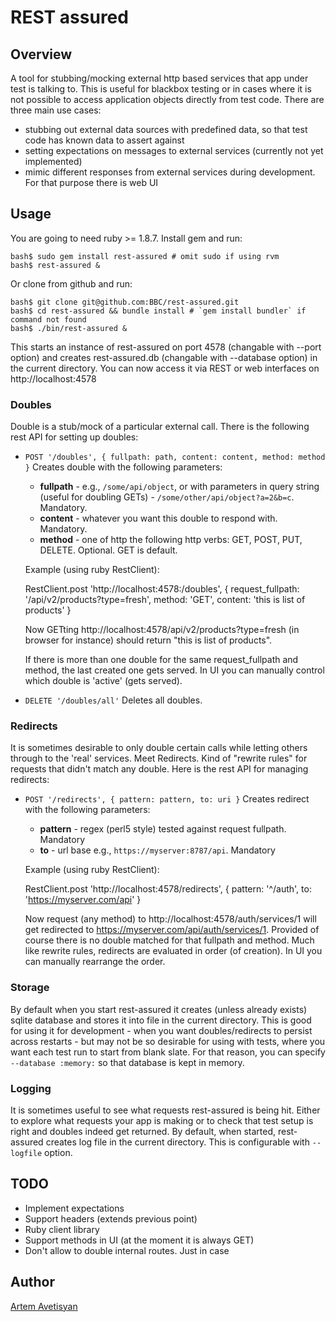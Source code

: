 # REST assured

## Overview

A tool for stubbing/mocking external http based services that app under test is talking to. This is useful for blackbox testing or in cases where it is not possible to access application objects directly from test code.
There are three main use cases:

* stubbing out external data sources with predefined data, so that test code has known data to assert against
* setting expectations on messages to external services (currently not yet implemented)
* mimic different responses from external services during development. For that purpose there is web UI

## Usage

You are going to need ruby >= 1.8.7. Install gem and run:

    bash$ sudo gem install rest-assured # omit sudo if using rvm
    bash$ rest-assured &

Or clone from github and run:

    bash$ git clone git@github.com:BBC/rest-assured.git
    bash$ cd rest-assured && bundle install # `gem install bundler` if command not found
    bash$ ./bin/rest-assured &

This starts an instance of rest-assured on port 4578 (changable with --port option) and creates rest-assured.db (changable with --database option) in the current directory. You can now access it via REST or web interfaces on http://localhost:4578

### Doubles

Double is a stub/mock of a particular external call. There is the following rest API for setting up doubles:

* `POST '/doubles', { fullpath: path, content: content, method: method }`
  Creates double with the following parameters:

  - __fullpath__ - e.g., `/some/api/object`, or with parameters in query string (useful for doubling GETs) - `/some/other/api/object?a=2&b=c`. Mandatory.
  - __content__ - whatever you want this double to respond with. Mandatory.
  - __method__ - one of http the following http verbs: GET, POST, PUT, DELETE. Optional. GET is default.

  Example (using ruby RestClient):
  
    RestClient.post 'http://localhost:4578:/doubles', { request_fullpath: '/api/v2/products?type=fresh', method: 'GET', content: 'this is list of products' }

  Now GETting http://localhost:4578/api/v2/products?type=fresh (in browser for instance) should return "this is list of products".

  If there is more than one double for the same request\_fullpath and method, the last created one gets served. In UI you can manually control which double is 'active' (gets served).

* `DELETE '/doubles/all'`
  Deletes all doubles.

### Redirects

It is sometimes desirable to only double certain calls while letting others through to the 'real' services. Meet Redirects. Kind of "rewrite rules" for requests that didn't match any double. Here is the rest API for managing redirects:

* `POST '/redirects', { pattern: pattern, to: uri }` Creates redirect with the following parameters:

  - __pattern__ - regex (perl5 style) tested against request fullpath. Mandatory
  - __to__ - url base e.g., `https://myserver:8787/api`. Mandatory

  Example (using ruby RestClient):

    RestClient.post 'http://localhost:4578/redirects', { pattern: '^/auth', to: 'https://myserver.com/api' }

  Now request (any method) to http://localhost:4578/auth/services/1 will get redirected to https://myserver.com/api/auth/services/1. Provided of course there is no double matched for that fullpath and method.
  Much like rewrite rules, redirects are evaluated in order (of creation). In UI you can manually rearrange the order.

### Storage

By default when you start rest-assured it creates (unless already exists) sqlite database and stores it into file in the current directory. This is good for using it for development - when you want doubles/redirects to persist across restarts - but may not be so desirable for using with tests, where you want each test run to start from blank slate. For that reason, you can specify `--database :memory:` so that database is kept in memory.

### Logging

It is sometimes useful to see what requests rest-assured is being hit. Either to explore what requests your app is making or to check that test setup is right and doubles indeed get returned. By default, when started, rest-assured creates log file in the current directory. This is configurable with `--logfile` option.

## TODO

* Implement expectations
* Support headers (extends previous point)
* Ruby client library
* Support methods in UI (at the moment it is always GET)
* Don't allow to double internal routes. Just in case

## Author

[Artem Avetisyan](https://github.com/artemave)
